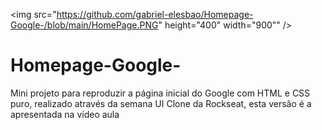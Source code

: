 <img src="https://github.com/gabriel-elesbao/Homepage-Google-/blob/main/HomePage.PNG" height="400" width="900"" />
# Homepage-Google-
Mini projeto para reproduzir a página inicial do Google com HTML e CSS puro, realizado através da semana UI Clone da Rockseat, esta versão é a apresentada na vídeo aula

